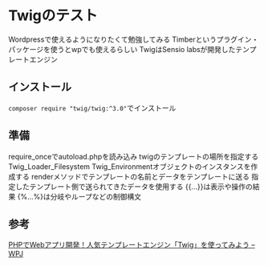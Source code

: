 # Twigのテスト
Wordpressで使えるようになりたくて勉強してみる
Timberというプラグイン・パッケージを使うとwpでも使えるらしい
TwigはSensio labsが開発したテンプレートエンジン

## インストール
`composer require "twig/twig:^3.0"`でインストール

## 準備
require_onceでautoload.phpを読み込み
twigのテンプレートの場所を指定するTwig_Loader_Filesystem
Twig_Environmentオブジェクトのインスタンスを作成する
renderメソッドでテンプレートの名前とデータをテンプレートに送る
指定したテンプレート側で送られてきたデータを使用する
{{...}}は表示や操作の結果
{%...%}は分岐やループなどの制御構文
## 参考
[PHPでWebアプリ開発！人気テンプレートエンジン「Twig」を使ってみよう – WPJ](https://www.webprofessional.jp/twig-popular-stand-alone-php-template-engine/)